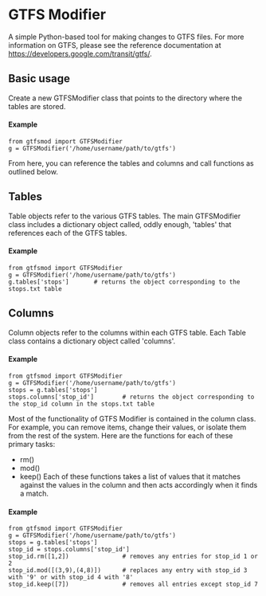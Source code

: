 # GTFS Modifier

A simple Python-based tool for making changes to GTFS files. For more information on GTFS, please see the reference documentation at https://developers.google.com/transit/gtfs/.

## Basic usage

Create a new GTFSModifier class that points to the directory where the tables are stored.
#### Example
```
from gtfsmod import GTFSModifier
g = GTFSModifier('/home/username/path/to/gtfs')
```
From here, you can reference the tables and columns and call functions as outlined below.

## Tables
Table objects refer to the various GTFS tables. The main GTFSModifier class includes a dictionary object called, oddly enough, 'tables' that references each of the GTFS tables.
#### Example
```
from gtfsmod import GTFSModifier
g = GTFSModifier('/home/username/path/to/gtfs')
g.tables['stops']       # returns the object corresponding to the stops.txt table
```

## Columns
Column objects refer to the columns within each GTFS table. Each Table class contains a dictionary object called 'columns'.
#### Example
```
from gtfsmod import GTFSModifier
g = GTFSModifier('/home/username/path/to/gtfs')
stops = g.tables['stops']
stops.columns['stop_id']		# returns the object corresponding to the stop_id column in the stops.txt table
```
Most of the functionality of GTFS Modifier is contained in the column class. For example, you can remove items, change their values, or isolate them from the rest of the system. Here are the functions for each of these primary tasks:
* rm()
* mod()
* keep()
Each of these functions takes a list of values that it matches against the values in the column and then acts accordingly when it finds a match.
#### Example
```
from gtfsmod import GTFSModifier
g = GTFSModifier('/home/username/path/to/gtfs')
stops = g.tables['stops']
stop_id = stops.columns['stop_id']
stop_id.rm([1,2])				# removes any entries for stop_id 1 or 2
stop_id.mod([(3,9),(4,8)])		# replaces any entry with stop_id 3 with '9' or with stop_id 4 with '8'
stop_id.keep([7])				# removes all entries except stop_id 7 
```
